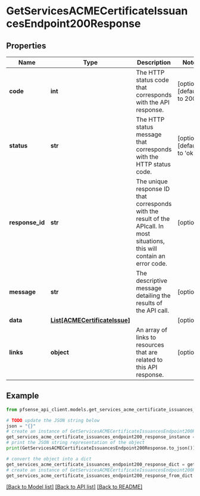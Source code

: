 # GetServicesACMECertificateIssuancesEndpoint200Response


## Properties

Name | Type | Description | Notes
------------ | ------------- | ------------- | -------------
**code** | **int** | The HTTP status code that corresponds with the API response. | [optional] [default to 200]
**status** | **str** | The HTTP status message that corresponds with the HTTP status code. | [optional] [default to 'ok']
**response_id** | **str** | The unique response ID that corresponds with the result of the APIcall. In most situations, this will contain an error code. | [optional] 
**message** | **str** | The descriptive message detailing the results of the API call. | [optional] 
**data** | [**List[ACMECertificateIssue]**](ACMECertificateIssue.md) |  | [optional] 
**links** | **object** | An array of links to resources that are related to this API response. | [optional] 

## Example

```python
from pfsense_api_client.models.get_services_acme_certificate_issuances_endpoint200_response import GetServicesACMECertificateIssuancesEndpoint200Response

# TODO update the JSON string below
json = "{}"
# create an instance of GetServicesACMECertificateIssuancesEndpoint200Response from a JSON string
get_services_acme_certificate_issuances_endpoint200_response_instance = GetServicesACMECertificateIssuancesEndpoint200Response.from_json(json)
# print the JSON string representation of the object
print(GetServicesACMECertificateIssuancesEndpoint200Response.to_json())

# convert the object into a dict
get_services_acme_certificate_issuances_endpoint200_response_dict = get_services_acme_certificate_issuances_endpoint200_response_instance.to_dict()
# create an instance of GetServicesACMECertificateIssuancesEndpoint200Response from a dict
get_services_acme_certificate_issuances_endpoint200_response_from_dict = GetServicesACMECertificateIssuancesEndpoint200Response.from_dict(get_services_acme_certificate_issuances_endpoint200_response_dict)
```
[[Back to Model list]](../README.md#documentation-for-models) [[Back to API list]](../README.md#documentation-for-api-endpoints) [[Back to README]](../README.md)



